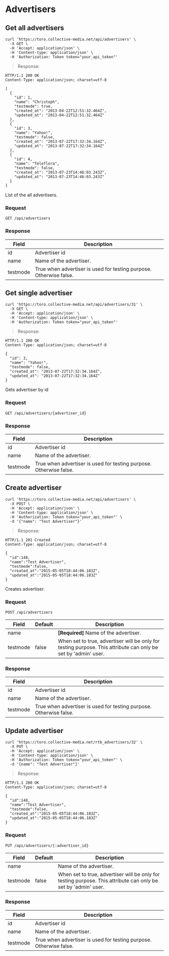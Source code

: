 # Advertisers

## Get all advertisers

```shell
curl 'https://toro.collective-media.net/api/advertisers' \
  -X GET \
  -H 'Accept: application/json' \
  -H 'Content-type: application/json' \
  -H 'Authorization: Token token="your_api_token"'
```

> Response:

```http
HTTP/1.1 200 OK
Content-Type: application/json; charset=utf-8

[
  {
    "id": 1,
    "name": "Christoph",
    "testmode": true,
    "created_at": "2013-04-22T12:51:32.464Z",
    "updated_at": "2013-04-22T12:51:32.464Z"
  },
  {
    "id": 3,
    "name": "Yahoo!",
    "testmode": false,
    "created_at": "2013-07-22T17:32:34.164Z",
    "updated_at": "2013-07-22T17:32:34.164Z"
  },
  {
    "id": 4,
    "name": "Teleflora",
    "testmode": false,
    "created_at": "2013-07-23T14:46:03.243Z",
    "updated_at": "2013-07-23T14:46:03.243Z"
  }
]
```

List of the all advertisers.

### Request

`GET /api/advertisers`

### Response

Field | Description
--------- | -----------
id | Advertiser id
name | Name of the advertiser.
testmode | True when advertiser is used for testing purpose. Otherwise false.


## Get single advertiser

```shell
curl 'https://toro.collective-media.net/api/advertisers/31' \
  -X GET \
  -H 'Accept: application/json' \
  -H 'Content-type: application/json' \
  -H 'Authorization: Token token="your_api_token"'
```

> Response:

```http
HTTP/1.1 200 OK
Content-Type: application/json; charset=utf-8

{
  "id": 3,
  "name": "Yahoo!",
  "testmode": false,
  "created_at": "2013-07-22T17:32:34.164Z",
  "updated_at": "2013-07-22T17:32:34.164Z"
}
```

Gets advertiser by id

### Request

`GET /api/advertisers/{advertiser_id}`

### Response

Field | Description
--------- | -----------
id | Advertiser id
name | Name of the advertiser.
testmode | True when advertiser is used for testing purpose. Otherwise false.


## Create advertiser

```shell
curl 'https://toro.collective-media.net/api/advertisers' \
  -X POST \
  -H 'Accept: application/json' \
  -H 'Content-type: application/json' \
  -H 'Authorization: Token token="your_api_token"' \
  -d '{"name": "Test Advertiser"}'
```

> Response:

```http
HTTP/1.1 201 Created
Content-Type: application/json; charset=utf-8

{
  "id":148,
  "name":"Test Advertiser",
  "testmode":false,
  "created_at":"2015-05-05T18:44:06.183Z",
  "updated_at":"2015-05-05T18:44:06.183Z"
}
```

Creates advertiser.

### Request

`POST /api/advertisers`

Field | Default | Description
--------- | ------- | -----------
name |  | **[Required]** Name of the advertiser.
testmode | false | When set to true, advertiser will be only for testing purpose. This attribute can only be set by 'admin' user.

### Response

Field | Description
--------- | -----------
id | Advertiser id
name | Name of the advertiser.
testmode | True when advertiser is used for testing purpose. Otherwise false.


## Update advertiser

```shell
curl 'https://toro.collective-media.net/rtb_advertisers/32' \
  -X PUT \
  -H 'Accept: application/json' \
  -H 'Content-type: application/json' \
  -H 'Authorization: Token token="your_api_token"' \
  -d '{name": "Test Advertiser"}'
```

> Response:

```http
HTTP/1.1 200 OK
Content-Type: application/json; charset=utf-8

{
  "id":148,
  "name":"Test Advertiser",
  "testmode":false,
  "created_at":"2015-05-05T18:44:06.183Z",
  "updated_at":"2015-05-05T18:44:06.183Z"
}
```

### Request

`PUT /api/advertisers/{:advertiser_id}`

Field | Default | Description
--------- | ------- | -----------
name |  | Name of the advertiser.
testmode | false | When set to true, advertiser will be only for testing purpose. This attribute can only be set by 'admin' user.

### Response

Field | Description
--------- | -----------
id | Advertiser id
name | Name of the advertiser.
testmode | True when advertiser is used for testing purpose. Otherwise false.
